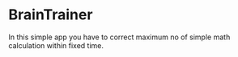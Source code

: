 # BrainTrainer
In this simple app you have to correct maximum no of simple math calculation  within fixed time.
